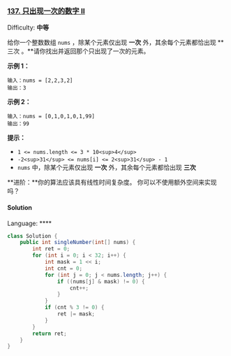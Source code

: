 ### [137\. 只出现一次的数字 II](https://leetcode-cn.com/problems/single-number-ii/)

Difficulty: **中等**


给你一个整数数组 `nums` ，除某个元素仅出现 **一次** 外，其余每个元素都恰出现 **三次 。**请你找出并返回那个只出现了一次的元素。

**示例 1：**

```
输入：nums = [2,2,3,2]
输出：3
```

**示例 2：**

```
输入：nums = [0,1,0,1,0,1,99]
输出：99
```

**提示：**

*   `1 <= nums.length <= 3 * 10<sup>4</sup>`
*   `-2<sup>31</sup> <= nums[i] <= 2<sup>31</sup> - 1`
*   `nums` 中，除某个元素仅出现 **一次** 外，其余每个元素都恰出现 **三次**

**进阶：**你的算法应该具有线性时间复杂度。 你可以不使用额外空间来实现吗？


#### Solution

Language: ****

```java
class Solution {
    public int singleNumber(int[] nums) {
        int ret = 0;
        for (int i = 0; i < 32; i++) {
            int mask = 1 << i;
            int cnt = 0;
            for (int j = 0; j < nums.length; j++) {
                if ((nums[j] & mask) != 0) {
                    cnt++;
                }
            }
            if (cnt % 3 != 0) {
                ret |= mask;
            }
        }
        return ret;
    }
}
```